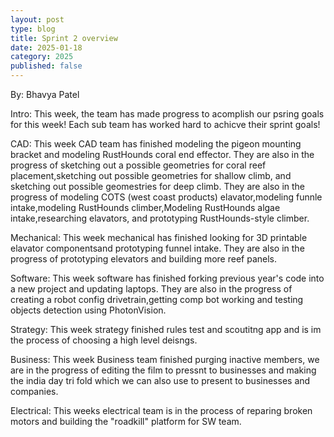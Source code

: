 ```yaml
---
layout: post
type: blog
title: Sprint 2 overview 
date: 2025-01-18
category: 2025
published: false
---
```

By: Bhavya Patel

Intro: This week, the team has made progress to acomplish our psring goals for this week! Each sub team has worked hard to achicve their sprint goals!


CAD: This week CAD team has finished modeling the pigeon mounting bracket and modeling RustHounds coral end effector. They are also in the progress of sketching out a possible geometries for coral reef placement,sketching out possible geometries for shallow climb, and sketching out possible geomestries for deep climb. They are also in the progress of modeling COTS (west coast products) elavator,modeling funnle intake,modeling RustHounds climber,Modeling RustHounds algae intake,researching elavators, and prototyping RustHounds-style climber.


Mechanical: This week mechanical has finished looking for 3D printable elavator componentsand prototyping funnel intake. They are also in the progress of prototyping elevators and building more reef panels.


Software: This week software has finished forking previous year's code into a new project and updating laptops. They are also in the progress of creating a robot config drivetrain,getting comp bot working and testing objects detection using PhotonVision.


Strategy: This week strategy finished rules test and scoutitng app and is im the process of  choosing a high level deisngs.


Business: This week Business team finished purging inactive members, we are in the progress of editing the film to pressnt to businesses and making the india day tri fold which we can also use to present to businesses and companies.


Electrical: This weeks electrical team is in the process of reparing broken motors and building the "roadkill" platform for SW team.


